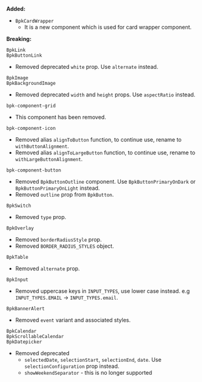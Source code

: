 **Added:**

- `BpkCardWrapper`
  - It is a new component which is used for card wrapper component.

**Breaking:**

`BpkLink`<br />
`BpkButtonLink`

- Removed deprecated `white` prop. Use `alternate` instead.

`BpkImage`<br />
`BpkBackgroundImage`

- Removed deprecated `width` and `height` props. Use `aspectRatio` instead.

`bpk-component-grid`

- This component has been removed.

`bpk-component-icon`

- Removed alias `alignToButton` function, to continue use, rename to `withButtonAlignment`.
- Removed alias `alignToLargeButton` function, to continue use, rename to `withLargeButtonAlignment`.

`bpk-component-button`

- Removed `BpkButtonOutline` component. Use `BpkButtonPrimaryOnDark` or `BpkButtonPrimaryOnLight` instead.
- Removed `outline` prop from `BpkButton`.

`BpkSwitch`

- Removed `type` prop.

`BpkOverlay`

- Removed `borderRadiusStyle` prop.
- Removed `BORDER_RADIUS_STYLES` object.

`BpkTable`

- Removed `alternate` prop.

`BpkInput`

- Removed uppercase keys in `INPUT_TYPES`, use lower case instead. e.g `INPUT_TYPES.EMAIL` -> `INPUT_TYPES.email`.

`BpkBannerAlert`

- Removed `event` variant and associated styles.

`BpkCalendar` <br />
`BpkScrollableCalendar` <br />
`BpkDatepicker`

- Removed deprecated
  - `selectedDate`, `selectionStart`, `selectionEnd`, `date`. Use `selectionConfiguration` prop instead.
  - `showWeekendSeparator` - this is no longer supported
